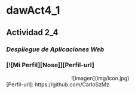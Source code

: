 # dawAct4_1
## Actividad 2_4
### **_Despliegue de Aplicaciones Web_**
<h3>
  [![Mi Perfil][Nose]][Perfil-url]
</h3>
<div align="center">
 ![imagen](img/icon.jpg)
</div>
[Perfil-url]: https://github.com/CarloSzMz
